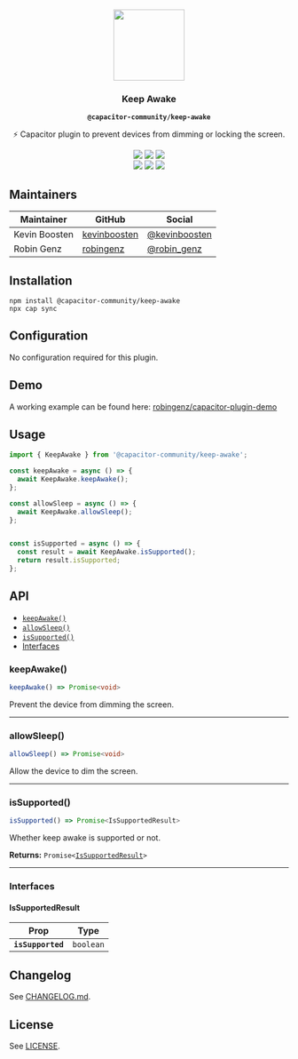 <p align="center"><br><img src="https://user-images.githubusercontent.com/236501/85893648-1c92e880-b7a8-11ea-926d-95355b8175c7.png" width="128" height="128" /></p>
<h3 align="center">Keep Awake</h3>
<p align="center"><strong><code>@capacitor-community/keep-awake</code></strong></p>
<p align="center">
  ⚡️ Capacitor plugin to prevent devices from dimming or locking the screen.
</p>

<p align="center">
  <img src="https://img.shields.io/maintenance/yes/2023?style=flat-square" />
  <a href="https://github.com/capacitor-community/keep-awake/actions?query=workflow%3A%22CI%22"><img src="https://img.shields.io/github/actions/workflow/status/capacitor-community/keep-awake/ci.yml?branch=master&style=flat-square" /></a>
  <a href="https://www.npmjs.com/package/@capacitor-community/keep-awake"><img src="https://img.shields.io/npm/l/@capacitor-community/keep-awake?style=flat-square" /></a>
<br>
  <a href="https://www.npmjs.com/package/@capacitor-community/keep-awake"><img src="https://img.shields.io/npm/dw/@capacitor-community/keep-awake?style=flat-square" /></a>
  <a href="https://www.npmjs.com/package/@capacitor-community/keep-awake"><img src="https://img.shields.io/npm/v/@capacitor-community/keep-awake?style=flat-square" /></a>
<!-- ALL-CONTRIBUTORS-BADGE:START - Do not remove or modify this section -->
<a href="#contributors-"><img src="https://img.shields.io/badge/all%20contributors-2-orange?style=flat-square" /></a>
<!-- ALL-CONTRIBUTORS-BADGE:END -->
</p>

## Maintainers

| Maintainer    | GitHub                                          | Social                                            |
| ------------- | ----------------------------------------------- | ------------------------------------------------- |
| Kevin Boosten | [kevinboosten](https://github.com/kevinboosten) | [@kevinboosten](https://twitter.com/kevinboosten) |
| Robin Genz    | [robingenz](https://github.com/robingenz)       | [@robin_genz](https://twitter.com/robin_genz)     |

## Installation

```shell
npm install @capacitor-community/keep-awake
npx cap sync
```

## Configuration

No configuration required for this plugin.

## Demo

A working example can be found here: [robingenz/capacitor-plugin-demo](https://github.com/robingenz/capacitor-plugin-demo)

## Usage

```typescript
import { KeepAwake } from '@capacitor-community/keep-awake';

const keepAwake = async () => {
  await KeepAwake.keepAwake();
};

const allowSleep = async () => {
  await KeepAwake.allowSleep();
};


const isSupported = async () => {
  const result = await KeepAwake.isSupported();
  return result.isSupported;
};
```

## API

<docgen-index>

* [`keepAwake()`](#keepawake)
* [`allowSleep()`](#allowsleep)
* [`isSupported()`](#issupported)
* [Interfaces](#interfaces)

</docgen-index>

<docgen-api>
<!--Update the source file JSDoc comments and rerun docgen to update the docs below-->

### keepAwake()

```typescript
keepAwake() => Promise<void>
```

Prevent the device from dimming the screen.

--------------------


### allowSleep()

```typescript
allowSleep() => Promise<void>
```

Allow the device to dim the screen.

--------------------


### isSupported()

```typescript
isSupported() => Promise<IsSupportedResult>
```

Whether keep awake is supported or not.

**Returns:** <code>Promise&lt;<a href="#issupportedresult">IsSupportedResult</a>&gt;</code>

--------------------


### Interfaces


#### IsSupportedResult

| Prop              | Type                 |
| ----------------- | -------------------- |
| **`isSupported`** | <code>boolean</code> |

</docgen-api>

## Changelog

See [CHANGELOG.md](https://github.com/capacitor-community/keep-awake/blob/master/CHANGELOG.md).

## License

See [LICENSE](https://github.com/capacitor-community/keep-awake/blob/master/LICENSE).
